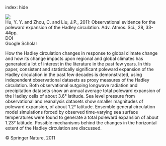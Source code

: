 index: hide

<div class="Citation">
    <div class="Citation-thumb CitationThumb-linked"  data-href="https://doi.org/10.1007/s00376-010-0032-1">
      <img src="https://static.claimspace.cloud/climate-study-static/refs/thumbs/2/Hu_et_al_2011-thumb.png" />
    </div>

  <div class="Citation-body">
    <div class="Citation-text">Hu, Y. Y. and Zhou, C. and Liu, J.P., 2011: Observational evidence for the poleward expansion of the Hadley circulation. <span class="Article-journal">Adv. Atmos. Sci., </span><span class="Article-volume">28, </span>33-44pp.</div>
    <div class="Citation-links">
      <div class="CitationLink" data-href="https://doi.org/10.1007/s00376-010-0032-1">
        <div class="CitationLink-icon CitationLink-Doi"></div>
        <div class="CitationLink-text">DOI</div>
      </div>
      <div class="CitationLink" data-href="https://scholar.google.com/scholar?q=10.1007/s00376-010-0032-1">
        <div class="CitationLink-icon CitationLink-Scholar"></div>
        <div class="CitationLink-text">Google Scholar</div>
      </div>
    </div>
  </div>
</div>

How the Hadley circulation changes in response to global climate change and how its change impacts upon regional and global climates has generated a lot of interest in the literature in the past few years. In this paper, consistent and statistically significant poleward expansion of the Hadley circulation in the past few decades is demonstrated, using independent observational datasets as proxy measures of the Hadley circulation. Both observational outgoing longwave radiation and precipitation datasets show an annual average total poleward expansion of the Hadley cells of about 3.6° latitude. Sea level pressure from observational and reanalysis datasets show smaller magnitudes of poleward expansion, of about 1.2° latitude. Ensemble general circulation model simulations forced by observed time-varying sea surface temperatures were found to generate a total poleward expansion of about 1.23° latitude. Possible mechanisms behind the changes in the horizontal extent of the Hadley circulation are discussed.

<div class="Citation-copy">
&copy; Springer Nature, 2011
</div>